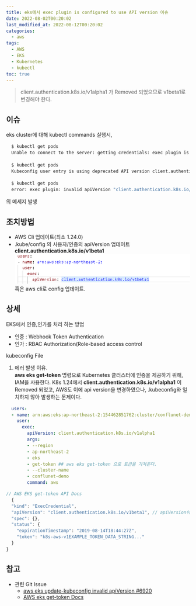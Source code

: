 ```yaml
---
title: eks에서 exec plugin is configured to use API version 이슈
date: 2022-08-02T00:20:02
last_modified_at: 2022-08-12T00:20:02
categories:
  - aws
tags:
  - AWS
  - EKS
  - Kubernetes
  - kubectl
toc: true  
---
```

> client.authentication.k8s.io/v1alpha1 가 Removed 되었으므로 v1beta1로 변경해야 한다.

## 이슈
eks cluster에 대해 kubectl commands 실행시,  

``` bash
  $ kubectl get pods
  Unable to connect to the server: getting credentials: exec plugin is configured to use API version client.authentication.k8s.io/v1beta1, plugin returned version client.authentication.k8s.io/v1alpha1
  
  $ kubectl get pods
  Kubeconfig user entry is using deprecated API version client.authentication.k8s.io/v1alpha1. Run 'aws eks update-kubeconfig' to update.
  
  $ kubectl get pods
  error: exec plugin: invalid apiVersion "client.authentication.k8s.io/v1alpha1"
```

의 메세지 발생

## 조치방법
- AWS Cli 업데이트(최소 1.24.0)  
- .kube/config 의 사용자/인증의 apiVersion 업데이트 **client.authentication.k8s.io/v1beta1**
![EKS_1](/img/220802_eksissue_1.png)   
혹은 aws cli로 config 업데이트.  


## 상세
  EKS에서 인증,인가를 처리 하는 방법
  - 인증 : Webhook Token Authentication
  - 인가 : RBAC Authorization(Role-based access control  

kubeconfig File


1. 에러 발생 이유.  
  **aws eks get-token** 명령으로 Kubernetes 클러스터에 인증을 제공하기 위해, IAM을 사용한다.
  K8s 1.24에서  **client.authentication.k8s.io/v1alpha1** 이 Removed 되었고,
  AWS도 이에 api version을 변경하였으나, .kubeconfig와 일치하지 않아 발생하는 문제이다.

  ``` yaml
    users:
    - name: arn:aws:eks:ap-northeast-2:154462851762:cluster/conflunet-demo
      user:
        exec:
          apiVersion: client.authentication.k8s.io/v1alpha1 
          args:
          - --region
          - ap-northeast-2
          - eks
          - get-token ## aws eks get-token 으로 토큰을 가져온다.
          - --cluster-name
          - conflunet-demo
          command: aws
  ```
  ``` javascript
  // AWS EKS get-token API Docs
    {
    "kind": "ExecCredential",
    "apiVersion": "client.authentication.k8s.io/v1beta1", // apiVersion이 업데이트 되었다.
    "spec": {},
    "status": {
      "expirationTimestamp": "2019-08-14T18:44:27Z",
      "token": "k8s-aws-v1EXAMPLE_TOKEN_DATA_STRING..."
    }
  }
  ```  

## 참고

- 관련 Git Issue 
  - [aws eks update-kubeconfig invalid apiVersion #6920](https://github.com/aws/aws-cli/issues/6920)
  - [AWS eks get-token Docs](https://docs.aws.amazon.com/cli/latest/reference/eks/get-token.html#options)

